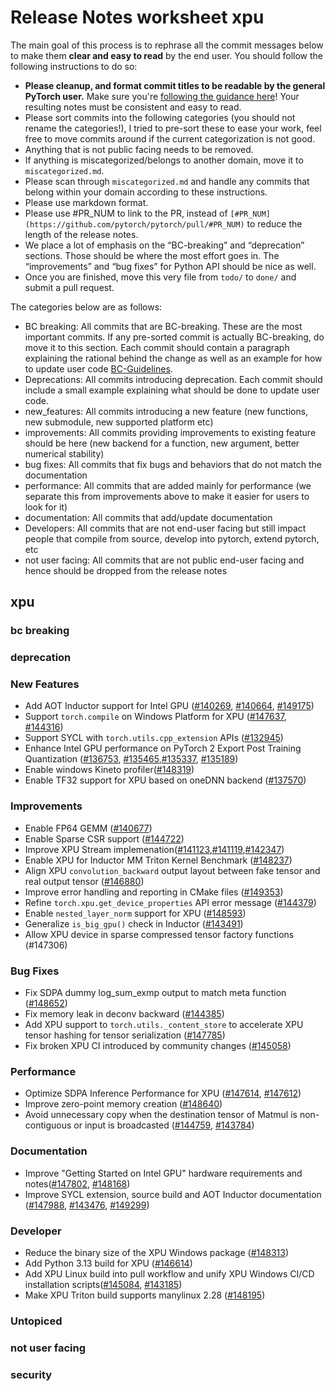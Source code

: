 
# Release Notes worksheet xpu

The main goal of this process is to rephrase all the commit messages below to make them **clear and easy to read** by the end user. You should follow the following instructions to do so:

* **Please cleanup, and format commit titles to be readable by the general PyTorch user.** Make sure you're [following the guidance here](https://docs.google.com/document/d/14OmgGBr1w6gl1VO47GGGdwrIaUNr92DFhQbY_NEk8mQ/edit)! Your resulting notes must be consistent and easy to read.
* Please sort commits into the following categories (you should not rename the categories!), I tried to pre-sort these to ease your work, feel free to move commits around if the current categorization is not good.
* Anything that is not public facing needs to be removed.
* If anything is miscategorized/belongs to another domain, move it to `miscategorized.md`.
* Please scan through `miscategorized.md` and handle any commits that belong within your domain according to these instructions.
* Please use markdown format.
* Please use #PR_NUM to link to the PR, instead of `[#PR_NUM](https://github.com/pytorch/pytorch/pull/#PR_NUM)` to reduce the length of the release notes.
* We place a lot of emphasis on the “BC-breaking” and “deprecation” sections. Those should be where the most effort goes in. The “improvements” and “bug fixes” for Python API should be nice as well.
* Once you are finished, move this very file from `todo/` to `done/` and submit a pull request.

The categories below are as follows:

* BC breaking: All commits that are BC-breaking. These are the most important commits. If any pre-sorted commit is actually BC-breaking, do move it to this section. Each commit should contain a paragraph explaining the rational behind the change as well as an example for how to update user code [BC-Guidelines](https://docs.google.com/document/d/14OmgGBr1w6gl1VO47GGGdwrIaUNr92DFhQbY_NEk8mQ/edit#heading=h.a9htwgvvec1m).
* Deprecations: All commits introducing deprecation. Each commit should include a small example explaining what should be done to update user code.
* new_features: All commits introducing a new feature (new functions, new submodule, new supported platform etc)
* improvements: All commits providing improvements to existing feature should be here (new backend for a function, new argument, better numerical stability)
* bug fixes: All commits that fix bugs and behaviors that do not match the documentation
* performance: All commits that are added mainly for performance (we separate this from improvements above to make it easier for users to look for it)
* documentation: All commits that add/update documentation
* Developers: All commits that are not end-user facing but still impact people that compile from source, develop into pytorch, extend pytorch, etc
* not user facing: All commits that are not public end-user facing and hence should be dropped from the release notes

## xpu
### bc breaking
### deprecation

### New Features
- Add AOT Inductor support for Intel GPU ([#140269](https://github.com/pytorch/pytorch/pull/140269), [#140664](https://github.com/pytorch/pytorch/pull/140664), [#149175](https://github.com/pytorch/pytorch/pull/149175))
- Support `torch.compile` on Windows Platform for XPU ([#147637](https://github.com/pytorch/pytorch/pull/147637), [#144316](https://github.com/pytorch/pytorch/pull/144316))
- Support SYCL with `torch.utils.cpp_extension` APIs ([#132945](https://github.com/pytorch/pytorch/pull/132945))
- Enhance Intel GPU performance on PyTorch 2 Export Post Training Quantization ([#136753](https://github.com/pytorch/pytorch/pull/136753), [#135465](https://github.com/pytorch/pytorch/pull/135465),[#135337](https://github.com/pytorch/pytorch/pull/135337), [#135189](https://github.com/pytorch/pytorch/pull/135189))
- Enable windows Kineto profiler([#148319](https://github.com/pytorch/pytorch/pull/148319))
- Enable TF32 support for XPU based on oneDNN backend ([#137570](https://github.com/pytorch/pytorch/pull/137570))

### Improvements
- Enable FP64 GEMM ([#140677](https://github.com/pytorch/pytorch/pull/140677))
- Enable Sparse CSR support ([#144722](https://github.com/pytorch/pytorch/pull/144722))
- Improve XPU Stream implemenation([#141123](https://github.com/pytorch/pytorch/pull/141123),[#141119](https://github.com/pytorch/pytorch/pull/141119),[#142347](https://github.com/pytorch/pytorch/pull/142347))
- Enable XPU for Inductor MM Triton Kernel Benchmark ([#148237](https://github.com/pytorch/pytorch/pull/148237))
- Align XPU `convolution_backward` output layout between fake tensor and real output tensor ([#146880](https://github.com/pytorch/pytorch/pull/146880))
- Improve error handling and reporting in CMake files ([#149353](https://github.com/pytorch/pytorch/pull/149353))
- Refine `torch.xpu.get_device_properties` API error message ([#144379](https://github.com/pytorch/pytorch/pull/144379))
- Enable `nested_layer_norm` support for XPU ([#148593](https://github.com/pytorch/pytorch/pull/148593))
- Generalize `is_big_gpu()` check in Inductor ([#143491](https://github.com/pytorch/pytorch/pull/143491))
- Allow XPU device in sparse compressed tensor factory functions (#147306)


### Bug Fixes
- Fix SDPA dummy log_sum_exmp output to match meta function ([#148652](https://github.com/pytorch/pytorch/pull/148652))
- Fix memory leak in deconv backward ([#144385](https://github.com/pytorch/pytorch/pull/144385))
- Add XPU support to `torch.utils._content_store` to accelerate XPU tensor hashing for tensor serialization ([#147785](https://github.com/pytorch/pytorch/pull/147785))
- Fix broken XPU CI introduced by community changes ([#145058](https://github.com/pytorch/pytorch/pull/145058))

### Performance
- Optimize SDPA Inference Performance for XPU ([#147614](https://github.com/pytorch/pytorch/pull/147614), [#147612](https://github.com/pytorch/pytorch/pull/147612))
- Improve zero-point memory creation ([#148640](https://github.com/pytorch/pytorch/pull/148640))
- Avoid unnecessary copy when the destination tensor of Matmul is non-contiguous or input is broadcasted  ([#144759](https://github.com/pytorch/pytorch/pull/144759), [#143784](https://github.com/pytorch/pytorch/pull/143784))

### Documentation
- Improve "Getting Started on Intel GPU" hardware requirements and notes([#147802](https://github.com/pytorch/pytorch/pull/147802), [#148168](https://github.com/pytorch/pytorch/pull/148168))
- Improve SYCL extension, source build and AOT Inductor documentation ([#147988](https://github.com/pytorch/pytorch/pull/147988), [#143476](https://github.com/pytorch/pytorch/pull/143476), [#149299](https://github.com/pytorch/pytorch/pull/149299))

### Developer
- Reduce the binary size of the XPU Windows package ([#148313](https://github.com/pytorch/pytorch/pull/148313))
- Add Python 3.13 build for XPU ([#146614](https://github.com/pytorch/pytorch/pull/146614))
- Add XPU Linux build into pull workflow and unify XPU Windows CI/CD installation scripts([#145084](https://github.com/pytorch/pytorch/pull/145084), [#143185](https://github.com/pytorch/pytorch/pull/143185))
- Make XPU Triton build supports manylinux 2.28 ([#148195](https://github.com/pytorch/pytorch/pull/148195))


### Untopiced
### not user facing
### security
